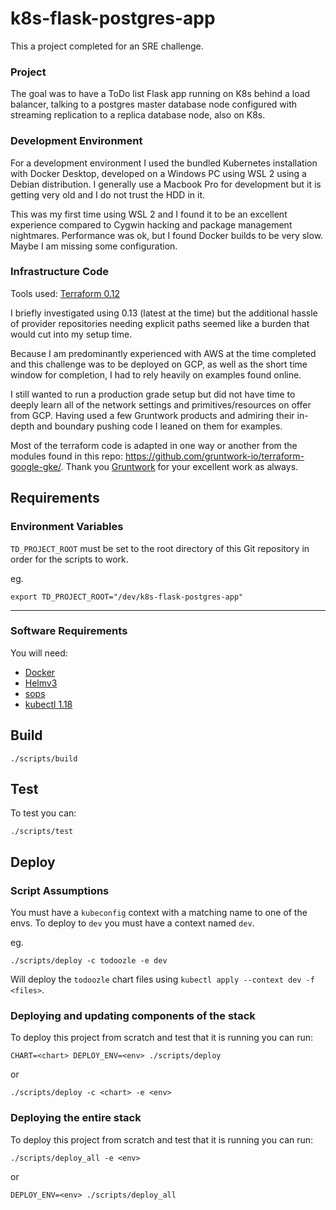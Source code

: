 # k8s-flask-postgres-app

This a project completed for an SRE challenge.

### Project
The goal was to have a ToDo list Flask app running on K8s behind a load balancer, talking to a postgres master database node configured with streaming replication to a replica database node, also on K8s.

### Development Environment
For a development environment I used the bundled Kubernetes installation with Docker Desktop, developed on a Windows PC using WSL 2 using a Debian distribution. I generally use a Macbook Pro for development but it is getting very old and I do not trust the HDD in it. 

This was my first time using WSL 2 and I found it to be an excellent experience compared to Cygwin hacking and package management nightmares. Performance was ok, but I found Docker builds to be very slow. Maybe I am missing some configuration.

### Infrastructure Code

Tools used: [Terraform 0.12](https://www.terraform.io/)

I briefly investigated using 0.13 (latest at the time) but the additional hassle of provider repositories needing explicit paths seemed like a burden that would cut into my setup time.

Because I am predominantly experienced with AWS at the time completed and this challenge was to be deployed on GCP, as well as the short time window for completion, I had to rely heavily on examples found online. 

I still wanted to run a production grade setup but did not have time to deeply learn all of the network settings and primitives/resources on offer from GCP. Having used a few Gruntwork products and admiring their in-depth and boundary pushing code I leaned on them for examples.

Most of the terraform code is adapted in one way or another from the modules found in this repo: https://github.com/gruntwork-io/terraform-google-gke/. Thank you [Gruntwork](https://www.gruntwork.io) for your excellent work as always.

## Requirements

### Environment Variables

`TD_PROJECT_ROOT` must be set to the root directory of this Git repository in order for the scripts to work.

eg. 
```
export TD_PROJECT_ROOT="/dev/k8s-flask-postgres-app"
```
---
### Software Requirements

You will need:
- [Docker](https://hub.docker.com)
- [Helmv3](https://helm.sh)
- [sops](https://github.com/mozilla/sops/releases)
- [kubectl 1.18](https://kubernetes.io/docs/tasks/tools/install-kubectl/)

## Build 

```
./scripts/build
```

## Test

To test you can:

```
./scripts/test
```

## Deploy

### Script Assumptions
You must have a `kubeconfig` context with a matching name to one of the envs. To deploy to `dev` you must have a context named `dev`.

eg.
```
./scripts/deploy -c todoozle -e dev
```
Will deploy the `todoozle` chart files using `kubectl apply --context dev -f <files>`.

### Deploying and updating components of the stack

To deploy this project from scratch and test that it is running you can run:

```
CHART=<chart> DEPLOY_ENV=<env> ./scripts/deploy
```
or
```
./scripts/deploy -c <chart> -e <env>
```

### Deploying the entire stack

To deploy this project from scratch and test that it is running you can run:

```
./scripts/deploy_all -e <env> 
```
or
```
DEPLOY_ENV=<env> ./scripts/deploy_all
```